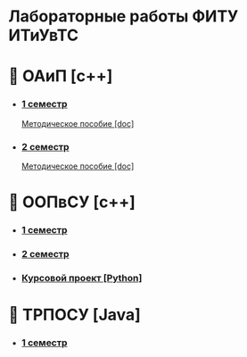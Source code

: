 # Лабораторные работы ФИТУ ИТиУвТС

# 📘 ОАиП [c++]
- ### [1 семестр](/oaip/sem1/)
  [Методическое пособие [doc]](https://www.bsuir.by/m/12_100229_1_60461.doc)

- ### [2 семестр](/oaip/sem2/)
  [Методическое пособие [doc]](https://www.bsuir.by/m/12_100229_1_123675.doc)


# 📘 ООПвСУ [c++]
- ### [1 семестр](/oop/sem1/)
- ### [2 семестр](/oop/sem2/)
- ### [Курсовой проект [Python]](/oop/kursach/)


# 📘 ТРПОСУ [Java]
- ### [1 семестр](/trposu/sem1/)